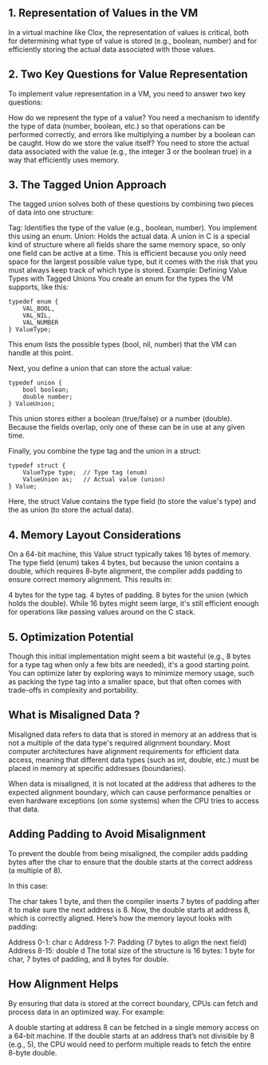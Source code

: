 ## 1. Representation of Values in the VM
In a virtual machine like Clox, the representation of values is critical, both for determining what type of value is stored (e.g., boolean, number) and for efficiently storing the actual data associated with those values.

## 2. Two Key Questions for Value Representation
To implement value representation in a VM, you need to answer two key questions:

How do we represent the type of a value? You need a mechanism to identify the type of data (number, boolean, etc.) so that operations can be performed correctly, and errors like multiplying a number by a boolean can be caught.
How do we store the value itself? You need to store the actual data associated with the value (e.g., the integer 3 or the boolean true) in a way that efficiently uses memory.

## 3. The Tagged Union Approach
The tagged union solves both of these questions by combining two pieces of data into one structure:

Tag: Identifies the type of the value (e.g., boolean, number). You implement this using an enum.
Union: Holds the actual data. A union in C is a special kind of structure where all fields share the same memory space, so only one field can be active at a time. This is efficient because you only need space for the largest possible value type, but it comes with the risk that you must always keep track of which type is stored.
Example: Defining Value Types with Tagged Unions
You create an enum for the types the VM supports, like this:

```
typedef enum {
    VAL_BOOL,
    VAL_NIL,
    VAL_NUMBER
} ValueType;
```

This enum lists the possible types (bool, nil, number) that the VM can handle at this point.

Next, you define a union that can store the actual value:

```
typedef union {
    bool boolean;
    double number;
} ValueUnion;
```

This union stores either a boolean (true/false) or a number (double). Because the fields overlap, only one of these can be in use at any given time.

Finally, you combine the type tag and the union in a struct:

```
typedef struct {
    ValueType type;  // Type tag (enum)
    ValueUnion as;   // Actual value (union)
} Value;
```

Here, the struct Value contains the type field (to store the value's type) and the as union (to store the actual data).

## 4. Memory Layout Considerations
On a 64-bit machine, this Value struct typically takes 16 bytes of memory. The type field (enum) takes 4 bytes, but because the union contains a double, which requires 8-byte alignment, the compiler adds padding to ensure correct memory alignment. This results in:

4 bytes for the type tag.
4 bytes of padding.
8 bytes for the union (which holds the double).
While 16 bytes might seem large, it's still efficient enough for operations like passing values around on the C stack.

## 5. Optimization Potential
Though this initial implementation might seem a bit wasteful (e.g., 8 bytes for a type tag when only a few bits are needed), it's a good starting point. You can optimize later by exploring ways to minimize memory usage, such as packing the type tag into a smaller space, but that often comes with trade-offs in complexity and portability.


## What is Misaligned Data ?
Misaligned data refers to data that is stored in memory at an address that is not a multiple of the data type's required alignment boundary. Most computer architectures have alignment requirements for efficient data access, meaning that different data types (such as int, double, etc.) must be placed in memory at specific addresses (boundaries).

When data is misaligned, it is not located at the address that adheres to the expected alignment boundary, which can cause performance penalties or even hardware exceptions (on some systems) when the CPU tries to access that data.

## Adding Padding to Avoid Misalignment
To prevent the double from being misaligned, the compiler adds padding bytes after the char to ensure that the double starts at the correct address (a multiple of 8).

In this case:

The char takes 1 byte, and then the compiler inserts 7 bytes of padding after it to make sure the next address is 8.
Now, the double starts at address 8, which is correctly aligned.
Here’s how the memory layout looks with padding:

Address 0-1: char c
Address 1-7: Padding (7 bytes to align the next field)
Address 8-15: double d
The total size of the structure is 16 bytes: 1 byte for char, 7 bytes of padding, and 8 bytes for double.

## How Alignment Helps
By ensuring that data is stored at the correct boundary, CPUs can fetch and process data in an optimized way. For example:

A double starting at address 8 can be fetched in a single memory access on a 64-bit machine.
If the double starts at an address that’s not divisible by 8 (e.g., 5), the CPU would need to perform multiple reads to fetch the entire 8-byte double.